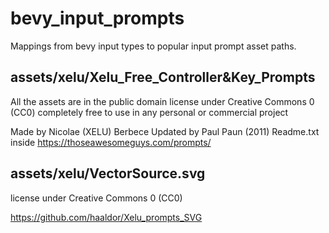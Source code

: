 # bevy_input_prompts

Mappings from bevy input types to popular input prompt asset paths.

## assets/xelu/Xelu_Free_Controller&Key_Prompts

All the assets are in the public domain license under Creative Commons 0 (CC0) completely free to use in any personal or commercial project

Made by Nicolae (XELU) Berbece
Updated by Paul Paun (2011)
Readme.txt inside
https://thoseawesomeguys.com/prompts/


## assets/xelu/VectorSource.svg

license under Creative Commons 0 (CC0)

https://github.com/haaldor/Xelu_prompts_SVG